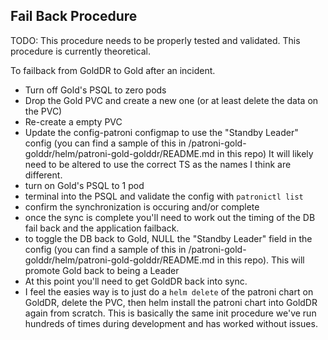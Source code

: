 ## Fail Back Procedure

TODO: This procedure needs to be properly tested and validated. This procedure is currently theoretical.

To failback from GoldDR to Gold after an incident.
- Turn off Gold's PSQL to zero pods
- Drop the Gold PVC and create a new one (or at least delete the data on the PVC)
- Re-create a empty PVC
- Update the config-patroni configmap to use the "Standby Leader" config (you can find a sample of this in /patroni-gold-golddr/helm/patroni-gold-golddr/README.md in this repo) It will likely need to be altered to use the correct TS as the names I think are different.
- turn on Gold's PSQL to 1 pod
- terminal into the PSQL and validate the config with ```patronictl list```
- confirm the synchronization is occuring and/or complete
- once the sync is complete you'll need to work out the timing of the DB fail back and the application failback.
- to toggle the DB back to Gold, NULL the "Standby Leader" field in the config (you can find a sample of this in /patroni-gold-golddr/helm/patroni-gold-golddr/README.md in this repo). This will promote Gold back to being a Leader
- At this point you'll need to get GoldDR back into sync.
- I feel the easies way is to just do a ```helm delete``` of the patroni chart on GoldDR, delete the PVC, then helm install the patroni chart into GoldDR again from scratch. This is basically the same init procedure we've run hundreds of times during development and has worked without issues.
